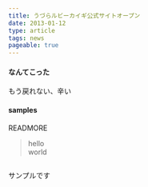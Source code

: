 ```yaml
---
title: うづらルビーカイギ公式サイトオープン
date: 2013-01-12
type: article
tags: news
pageable: true
---
```


#### なんてこった

もう戻れない、辛い

#### samples

READMORE

> hello  
> world

<div class="row">
	<div class="twelve columns">
		<div class="panel">
		<p>サンプルです</p>
		</div>
	</div>
</div>
